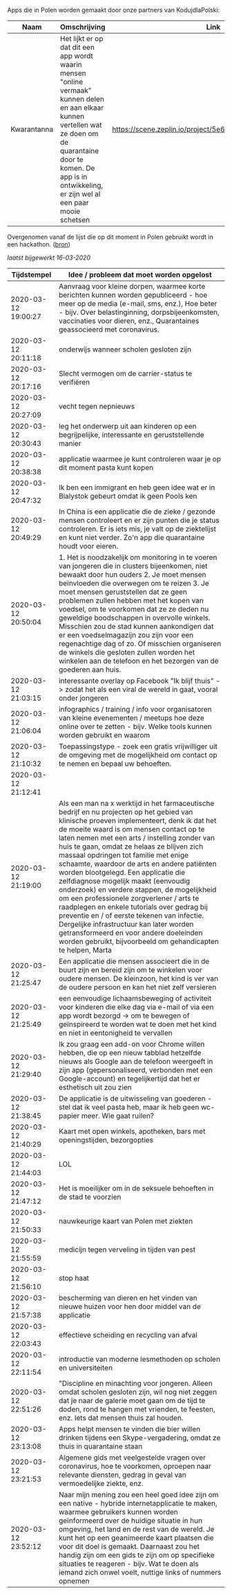 Apps die in Polen worden gemaakt door onze partners van KodujdlaPolski:

| Naam | Omschrijving | Link |
| --- | --- | --- |
| Kwarantanna | Het lijkt er op dat dit een app wordt waarin mensen "online vermaak" kunnen delen en aan elkaar kunnen vertellen wat ze doen om de quarantaine door te komen. De app is in ontwikkeling, er zijn wel al een paar mooie schetsen |  https://scene.zeplin.io/project/5e6fdda17673a013025d8b05



Overgenomen vanaf de lijst die op dit moment in Polen gebruikt wordt in een hackathon. ([bron](https://docs.google.com/spreadsheets/d/13O3dfyvI2fd7xnFRjH3VIA1PDk36DLkdaHkoEAxFLJE/edit#gid=1337885469))

_laatst bijgewerkt 16-03-2020_

|Tijdstempel  |  Idee / probleem dat moet worden opgelost|
| ------------- | ------------- |
|2020-03-12 19:00:27 | Aanvraag voor kleine dorpen, waarmee korte berichten kunnen worden gepubliceerd - hoe meer op de media (e-mail, sms, enz.), Hoe beter - bijv. Over belastinginning, dorpsbijeenkomsten, vaccinaties voor dieren, enz., Quarantaines geassocieerd met coronavirus.
|2020-03-12 20:11:18 | onderwijs wanneer scholen gesloten zijn
|2020-03-12 20:17:16 | Slecht vermogen om de carrier-status te verifiëren
|2020-03-12 20:27:09 | vecht tegen nepnieuws
|2020-03-12 20:30:43 | leg het onderwerp uit aan kinderen op een begrijpelijke, interessante en geruststellende manier
|2020-03-12 20:38:38 | applicatie waarmee je kunt controleren waar je op dit moment pasta kunt kopen
|2020-03-12 20:47:32 | Ik ben een immigrant en heb geen idee wat er in Bialystok gebeurt omdat ik geen Pools ken
|2020-03-12 20:49:29 | In China is een applicatie die de zieke / gezonde mensen controleert en er zijn punten die je status controleren. Er is iets mis, je valt op de ziektelijst en kunt niet verder. Zo'n app die quarantaine houdt voor eieren.
|2020-03-12 20:50:04 | 1. Het is noodzakelijk om monitoring in te voeren van jongeren die in clusters bijeenkomen, niet bewaakt door hun ouders 2. Je moet mensen beïnvloeden die overwegen om te reizen 3. Je moet mensen geruststellen dat ze geen problemen zullen hebben met het kopen van voedsel, om te voorkomen dat ze ze deden nu geweldige boodschappen in overvolle winkels. Misschien zou de stad kunnen aankondigen dat er een voedselmagazijn zou zijn voor een regenachtige dag of zo. Of misschien organiseren de winkels die gesloten zullen worden het winkelen aan de telefoon en het bezorgen van de goederen aan huis.
|2020-03-12 21:03:15 | interessante overlay op Facebook "Ik blijf thuis" -> zodat het als een viral de wereld in gaat, vooral onder jongeren
|2020-03-12 21:06:04 | infographics / training / info voor organisatoren van kleine evenementen / meetups hoe deze online over te zetten - bijv. Welke tools kunnen worden gebruikt en waarom
|2020-03-12 21:10:32 | Toepassingstype - zoek een gratis vrijwilliger uit de omgeving met de mogelijkheid om contact op te nemen en bepaal uw behoeften.
|2020-03-12 21:12:41 |
|2020-03-12 21:19:00 | Als een man na x werktijd in het farmaceutische bedrijf en nu projecten op het gebied van klinische proeven implementeert, denk ik dat het de moeite waard is om mensen contact op te laten nemen met een arts / instelling zonder van huis te gaan, omdat ze helaas ze blijven zich massaal opdringen tot familie met enige schaamte, waardoor de arts en andere patiënten worden blootgelegd. Een applicatie die zelfdiagnose mogelijk maakt (eenvoudig onderzoek) en verdere stappen, de mogelijkheid om een ​​professionele zorgverlener / arts te raadplegen en enkele tutorials over gedrag bij preventie en / of eerste tekenen van infectie. Dergelijke infrastructuur kan later worden getransformeerd en voor andere doeleinden worden gebruikt, bijvoorbeeld om gehandicapten te helpen, Marta
|2020-03-12 21:25:47 | Een applicatie die mensen associeert die in de buurt zijn en bereid zijn om te winkelen voor oudere mensen. De kleinzoon, het kind is ver van de oudere persoon en kan het niet zelf versieren
|2020-03-12 21:25:49 | een eenvoudige lichaamsbeweging of activiteit voor kinderen die elke dag via e-mail of via een app wordt bezorgd -> om te bewegen of geïnspireerd te worden wat te doen met het kind en niet in eentonigheid te vervallen
|2020-03-12 21:29:40 | Ik zou graag een add-on voor Chrome willen hebben, die op een nieuw tabblad hetzelfde nieuws als Google aan de telefoon weergeeft in zijn app (gepersonaliseerd, verbonden met een Google-account) en tegelijkertijd dat het er esthetisch uit zou zien
|2020-03-12 21:38:45 | De applicatie is de uitwisseling van goederen - stel dat ik veel pasta heb, maar ik heb geen wc-papier meer. Wie gaat ruilen?
|2020-03-12 21:40:29 | Kaart met open winkels, apotheken, bars met openingstijden, bezorgopties
|2020-03-12 21:44:03 | LOL
|2020-03-12 21:47:12 | Het is moeilijker om in de seksuele behoeften in de stad te voorzien
|2020-03-12 21:50:33 | nauwkeurige kaart van Polen met ziekten
|2020-03-12 21:55:59 | medicijn tegen verveling in tijden van pest
|2020-03-12 21:56:10 | stop haat
|2020-03-12 21:57:38 | bescherming van dieren en het vinden van nieuwe huizen voor hen door middel van de applicatie
|2020-03-12 22:03:43 | effectieve scheiding en recycling van afval
|2020-03-12 22:11:54 | introductie van moderne lesmethoden op scholen en universiteiten
|2020-03-12 22:51:26 | "Discipline en minachting voor jongeren. Alleen omdat scholen gesloten zijn, wil nog niet zeggen dat je naar de galerie moet gaan om de tijd te doden, rond te hangen met vrienden, te feesten, enz. Iets dat mensen thuis zal houden.
|2020-03-12 23:13:08 | Apps helpt mensen te vinden die bier willen drinken tijdens een Skype-vergadering, omdat ze thuis in quarantaine staan
|2020-03-12 23:21:53 | Algemene gids met veelgestelde vragen over coronavirus, hoe te voorkomen, oproepen naar relevante diensten, gedrag in geval van vermoedelijke ziekte, enz.
|2020-03-12 23:52:12 |Naar mijn mening zou een heel goed idee zijn om een ​​native - hybride internetapplicatie te maken, waarmee gebruikers kunnen worden geïnformeerd over de huidige situatie in hun omgeving, het land en de rest van de wereld. Je kunt het op een geanimeerde kaart plaatsen die voor dit doel is gemaakt. Daarnaast zou het handig zijn om een ​​gids te zijn om op specifieke situaties te reageren - bijv. Wat te doen als iemand zich onwel voelt, nuttige links of nummers opnemen
